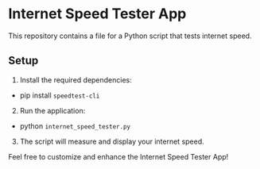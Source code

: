 
# Internet Speed Tester App

This repository contains a file for a Python script that tests internet speed.

## Setup

1. Install the required dependencies:
- pip install `speedtest-cli`

2. Run the application:
- python `internet_speed_tester.py`

3. The script will measure and display your internet speed.

Feel free to customize and enhance the Internet Speed Tester App!
